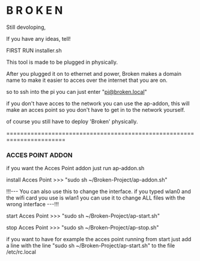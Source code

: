 <h1>B R O K E N</h1>

<p1>Still devoloping,

If you have any ideas, tell!

FIRST RUN installer.sh

This tool is made to be plugged in physically.

After you plugged it on to ethernet and power, Broken makes a domain name to make it easier to acces over the internet that you are on.

so to ssh into the pi you can just enter "pi@broken.local"

if you don't have acces to the network you can use the ap-addon, this will make an acces point so you don't have to get in to the network yourself.

of course you still have to deploy 'Broken' physically.</p1>

=======================================================================

<h3>ACCES POINT ADDON</h3>


<p1>if you want the Acces Point addon just run ap-addon.sh

install Acces Point >>> "sudo sh ~/Broken-Project/ap-addon.sh"

<stong>!!!--- You can also use this to change the interface.
if you typed wlan0 and the wifi card you use is wlan1 you can use it to change ALL files with the wrong interface ---!!!</stong>

start Acces Point >>> "sudo sh ~/Broken-Project/ap-start.sh"

stop Acces Point >>> "sudo sh ~/Broken-Project/ap-stop.sh"


if you want to have for example the acces point running from start just add a line with the line "sudo sh ~/Broken-Project/ap-start.sh" to the file /etc/rc.local</p1>




